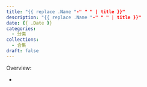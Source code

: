 ```yaml
---
title: "{{ replace .Name "-" " " | title }}"
description: "{{ replace .Name "-" " " | title }}"  
date: {{ .Date }}
categories: 
  - 分类
collections: 
  - 合集
draft: false   
---
```


Overview:

- 

<!--more-->
